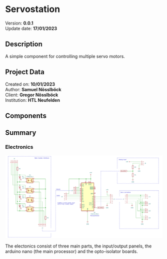 # Servostation

Version:        **0.0.1**  
Update date:    **17/01/2023**  

## Description

A simple component for controlling multiple servo motors.

## Project Data
Created on:     **10/01/2023**  
Author:         **Samuel Nösslböck**  
Client:         **Gregor Nösslböck**  
Institution:    **HTL Neufelden**

## Components

## Summary

### Electronics

![](./export/img/Electronics_Schematic.PNG)

The electonics consist of three main parts, the input/output panels, the arduino nano (the main processor) and the opto-isolator boards.
